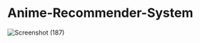 # Anime-Recommender-System

![Screenshot (187)](https://github.com/alfiansyach23/Anime-Recommender-System/assets/127624933/f3a30382-2d8e-416a-bd36-4340e4397b83)
